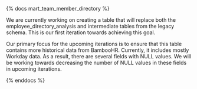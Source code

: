 {% docs mart_team_member_directory %}

We are currently working on creating a table that will replace both the employee_directory_analysis and intermediate tables from the legacy schema. This is our first iteration towards achieving this goal.

Our primary focus for the upcoming iterations is to ensure that this table contains more historical data from BambooHR. Currently, it includes mostly Workday data. As a result, there are several fields with NULL values. We will be working towards decreasing the number of NULL values in these  fields in upcoming iterations.

{% enddocs %}

